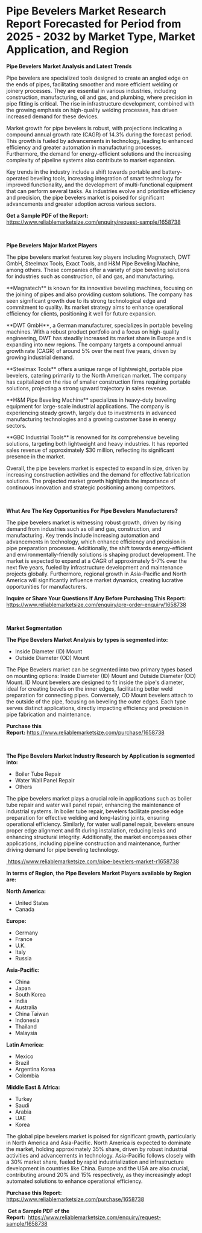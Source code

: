 <p><h1>Pipe Bevelers Market Research Report Forecasted for Period from 2025 -  2032 by Market Type, Market Application, and Region</h1></p><p><strong>Pipe Bevelers Market Analysis and Latest Trends</strong></p>
<p><p>Pipe bevelers are specialized tools designed to create an angled edge on the ends of pipes, facilitating smoother and more efficient welding or joinery processes. They are essential in various industries, including construction, manufacturing, oil and gas, and plumbing, where precision in pipe fitting is critical. The rise in infrastructure development, combined with the growing emphasis on high-quality welding processes, has driven increased demand for these devices.</p><p>Market growth for pipe bevelers is robust, with projections indicating a compound annual growth rate (CAGR) of 14.3% during the forecast period. This growth is fueled by advancements in technology, leading to enhanced efficiency and greater automation in manufacturing processes. Furthermore, the demand for energy-efficient solutions and the increasing complexity of pipeline systems also contribute to market expansion. </p><p>Key trends in the industry include a shift towards portable and battery-operated beveling tools, increasing integration of smart technology for improved functionality, and the development of multi-functional equipment that can perform several tasks. As industries evolve and prioritize efficiency and precision, the pipe bevelers market is poised for significant advancements and greater adoption across various sectors.</p></p>
<p><strong>Get a Sample PDF of the Report:&nbsp;</strong> <a href="https://www.reliablemarketsize.com/enquiry/request-sample/1658738?utm_campaign=2461&utm_medium=2&utm_source=Github&utm_content=ia&utm_term=16042025&utm_id=pipe-bevelers">https://www.reliablemarketsize.com/enquiry/request-sample/1658738</a></p>
<p>&nbsp;</p>
<p><strong>Pipe Bevelers Major Market Players</strong></p>
<p><p>The pipe bevelers market features key players including Magnatech, DWT GmbH, Steelmax Tools, Exact Tools, and H&M Pipe Beveling Machine, among others. These companies offer a variety of pipe beveling solutions for industries such as construction, oil and gas, and manufacturing.</p><p>**Magnatech** is known for its innovative beveling machines, focusing on the joining of pipes and also providing custom solutions. The company has seen significant growth due to its strong technological edge and commitment to quality. Its market strategy aims to enhance operational efficiency for clients, positioning it well for future expansion.</p><p>**DWT GmbH**, a German manufacturer, specializes in portable beveling machines. With a robust product portfolio and a focus on high-quality engineering, DWT has steadily increased its market share in Europe and is expanding into new regions. The company targets a compound annual growth rate (CAGR) of around 5% over the next five years, driven by growing industrial demand.</p><p>**Steelmax Tools** offers a unique range of lightweight, portable pipe bevelers, catering primarily to the North American market. The company has capitalized on the rise of smaller construction firms requiring portable solutions, projecting a strong upward trajectory in sales revenue.</p><p>**H&M Pipe Beveling Machine** specializes in heavy-duty beveling equipment for large-scale industrial applications. The company is experiencing steady growth, largely due to investments in advanced manufacturing technologies and a growing customer base in energy sectors.</p><p>**GBC Industrial Tools** is renowned for its comprehensive beveling solutions, targeting both lightweight and heavy industries. It has reported sales revenue of approximately $30 million, reflecting its significant presence in the market.</p><p>Overall, the pipe bevelers market is expected to expand in size, driven by increasing construction activities and the demand for effective fabrication solutions. The projected market growth highlights the importance of continuous innovation and strategic positioning among competitors.</p></p>
<p>&nbsp;</p>
<p><strong>What Are The Key Opportunities For Pipe Bevelers Manufacturers?</strong></p>
<p><p>The pipe bevelers market is witnessing robust growth, driven by rising demand from industries such as oil and gas, construction, and manufacturing. Key trends include increasing automation and advancements in technology, which enhance efficiency and precision in pipe preparation processes. Additionally, the shift towards energy-efficient and environmentally-friendly solutions is shaping product development. The market is expected to expand at a CAGR of approximately 5-7% over the next five years, fueled by infrastructure development and maintenance projects globally. Furthermore, regional growth in Asia-Pacific and North America will significantly influence market dynamics, creating lucrative opportunities for manufacturers.</p></p>
<p><strong>Inquire or Share Your Questions If Any Before Purchasing This Report:</strong> <a href="https://www.reliablemarketsize.com/enquiry/pre-order-enquiry/1658738?utm_campaign=2461&utm_medium=2&utm_source=Github&utm_content=ia&utm_term=16042025&utm_id=pipe-bevelers">https://www.reliablemarketsize.com/enquiry/pre-order-enquiry/1658738</a></p>
<p>&nbsp;</p>
<p><strong>Market Segmentation</strong></p>
<p><strong>The Pipe Bevelers Market Analysis by types is segmented into:</strong></p>
<p><ul><li>Inside Diameter (ID) Mount</li><li>Outside Diameter (OD) Mount</li></ul></p>
<p><p>The Pipe Bevelers market can be segmented into two primary types based on mounting options: Inside Diameter (ID) Mount and Outside Diameter (OD) Mount. ID Mount bevelers are designed to fit inside the pipe's diameter, ideal for creating bevels on the inner edges, facilitating better weld preparation for connecting pipes. Conversely, OD Mount bevelers attach to the outside of the pipe, focusing on beveling the outer edges. Each type serves distinct applications, directly impacting efficiency and precision in pipe fabrication and maintenance.</p></p>
<p><strong>Purchase this Report:&nbsp;</strong><a href="https://www.reliablemarketsize.com/purchase/1658738?utm_campaign=2461&utm_medium=2&utm_source=Github&utm_content=ia&utm_term=16042025&utm_id=pipe-bevelers">https://www.reliablemarketsize.com/purchase/1658738</a></p>
<p>&nbsp;</p>
<p><strong>The Pipe Bevelers Market Industry Research by Application is segmented into:</strong></p>
<p><ul><li>Boiler Tube Repair</li><li>Water Wall Panel Repair</li><li>Others</li></ul></p>
<p><p>The pipe bevelers market plays a crucial role in applications such as boiler tube repair and water wall panel repair, enhancing the maintenance of industrial systems. In boiler tube repair, bevelers facilitate precise edge preparation for effective welding and long-lasting joints, ensuring operational efficiency. Similarly, for water wall panel repair, bevelers ensure proper edge alignment and fit during installation, reducing leaks and enhancing structural integrity. Additionally, the market encompasses other applications, including pipeline construction and maintenance, further driving demand for pipe beveling technology.</p></p>
<p><a href="https://www.reliablemarketsize.com/pipe-bevelers-market-r1658738?utm_campaign=2461&utm_medium=2&utm_source=Github&utm_content=ia&utm_term=16042025&utm_id=pipe-bevelers">&nbsp;https://www.reliablemarketsize.com/pipe-bevelers-market-r1658738</a></p>
<p><strong>In terms of Region, the Pipe Bevelers Market Players available by Region are:</strong></p>
<p>
    <p> <strong> North America: </strong>
        <ul>
            <li>United States</li>
            <li>Canada</li>
        </ul>
        </p> 
    <p> <strong> Europe: </strong>
        <ul>
            <li>Germany</li>
            <li>France</li>
            <li>U.K.</li>
            <li>Italy</li>
            <li>Russia</li>
        </ul>
        </p> 
    <p> <strong> Asia-Pacific: </strong>
        <ul>
            <li>China</li>
            <li>Japan</li>
            <li>South Korea</li>
            <li>India</li>
            <li>Australia</li>
            <li>China Taiwan</li>
            <li>Indonesia</li>
            <li>Thailand</li>
            <li>Malaysia</li>
        </ul>
        </p> 
    <p> <strong> Latin America: </strong>
        <ul>
            <li>Mexico</li>
            <li>Brazil</li>
            <li>Argentina Korea</li>
            <li>Colombia</li>
        </ul>
        </p> 
    <p> <strong> Middle East & Africa: </strong>
        <ul>
            <li>Turkey</li>
            <li>Saudi</li>
            <li>Arabia</li>
            <li>UAE</li>
            <li>Korea</li>
        </ul>
    </p>
    </p>
<p><p>The global pipe bevelers market is poised for significant growth, particularly in North America and Asia-Pacific. North America is expected to dominate the market, holding approximately 35% share, driven by robust industrial activities and advancements in technology. Asia-Pacific follows closely with a 30% market share, fueled by rapid industrialization and infrastructure development in countries like China. Europe and the USA are also crucial, contributing around 20% and 15% respectively, as they increasingly adopt automated solutions to enhance operational efficiency.</p></p>
<p><strong>Purchase this Report: </strong><a href="https://www.reliablemarketsize.com/purchase/1658738?utm_campaign=2461&utm_medium=2&utm_source=Github&utm_content=ia&utm_term=16042025&utm_id=pipe-bevelers">https://www.reliablemarketsize.com/purchase/1658738</a></p>
<p>&nbsp;<strong>Get a Sample PDF of the Report:&nbsp;&nbsp;</strong><a href="https://www.reliablemarketsize.com/enquiry/request-sample/1658738?utm_campaign=2461&utm_medium=2&utm_source=Github&utm_content=ia&utm_term=16042025&utm_id=pipe-bevelers">https://www.reliablemarketsize.com/enquiry/request-sample/1658738</a></p>
<p><strong></strong></p>
<p><p></p><p></p><p></p></p>